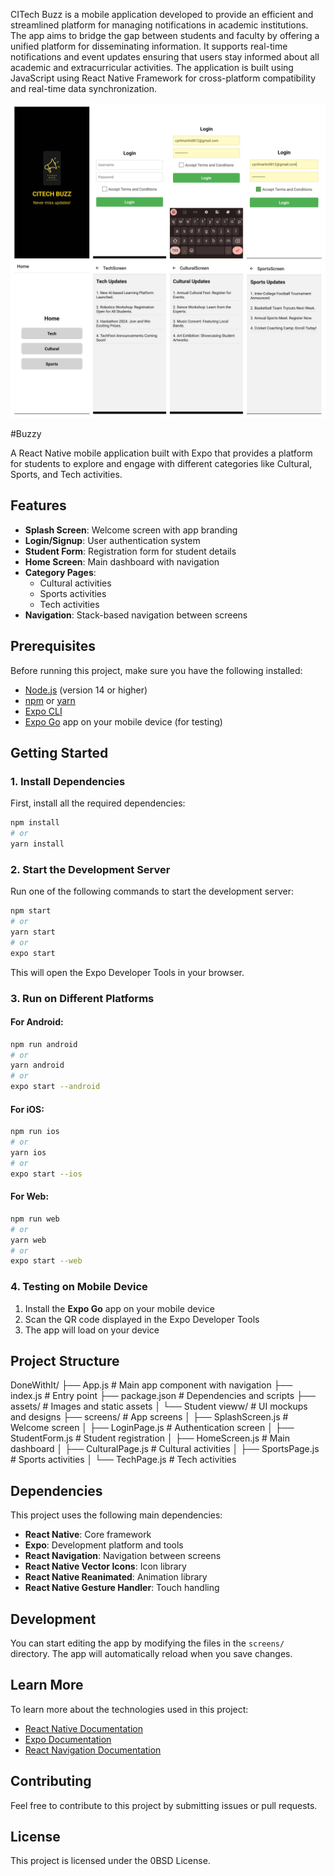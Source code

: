 <!--

-->


CITech Buzz is a mobile application developed to provide an efficient and streamlined platform for managing notifications in academic institutions.
The app aims to bridge the gap between students and faculty by offering a unified platform for disseminating information.
It supports real-time notifications and event updates ensuring that users stay informed about all academic and extracurricular activities.
The application is built using JavaScript using React Native Framework for cross-platform compatibility and real-time data synchronization.

<!--

 ![splash-screen](https://github.com/user-attachments/assets/e989c799-6816-432c-b7ea-95e79ad019b7) 
 ![login-page](https://github.com/user-attachments/assets/7c16ff1d-8c9d-4f94-bc32-7ab25005259a) 
 ![login-page-1](https://github.com/user-attachments/assets/eebb04fb-6004-496c-bcb6-2f06ea9c5e99) 
 ![home-page](https://github.com/user-attachments/assets/747861c3-5969-4b0a-91c3-7cecb1ddbc60) 
 ![tech-screen](https://github.com/user-attachments/assets/387049c3-d7b5-427e-8e3b-d23dba74f6ce) 
 ![cultural-screen](https://github.com/user-attachments/assets/685c0c72-c569-4db7-a397-ba0478da759f) 
 ![sports-screen](https://github.com/user-attachments/assets/f3e00597-f166-41cc-9656-09345ee40b64) 

-->
![collage-of-screens](https://github.com/cyrilmartin08/Buzzy/blob/main/DoneWithIt/assets/Student%20vieww/collage-of-screens.jpg)

#Buzzy 

A React Native mobile application built with Expo that provides a platform for students to explore and engage with different categories like Cultural, Sports, and Tech activities.

## Features

- **Splash Screen**: Welcome screen with app branding
- **Login/Signup**: User authentication system
- **Student Form**: Registration form for student details
- **Home Screen**: Main dashboard with navigation
- **Category Pages**: 
  - Cultural activities
  - Sports activities  
  - Tech activities
- **Navigation**: Stack-based navigation between screens

## Prerequisites

Before running this project, make sure you have the following installed:

- [Node.js](https://nodejs.org/) (version 14 or higher)
- [npm](https://www.npmjs.com/) or [yarn](https://yarnpkg.com/)
- [Expo CLI](https://docs.expo.dev/get-started/installation/)
- [Expo Go](https://expo.dev/client) app on your mobile device (for testing)

## Getting Started

### 1. Install Dependencies

First, install all the required dependencies:

```bash
npm install
# or
yarn install
```

### 2. Start the Development Server

Run one of the following commands to start the development server:

```bash
npm start
# or
yarn start
# or
expo start
```

This will open the Expo Developer Tools in your browser.

### 3. Run on Different Platforms

#### For Android:
```bash
npm run android
# or
yarn android
# or
expo start --android
```

#### For iOS:
```bash
npm run ios
# or
yarn ios
# or
expo start --ios
```

#### For Web:
```bash
npm run web
# or
yarn web
# or
expo start --web
```

### 4. Testing on Mobile Device

1. Install the **Expo Go** app on your mobile device
2. Scan the QR code displayed in the Expo Developer Tools
3. The app will load on your device

## Project Structure

DoneWithIt/
├── App.js # Main app component with navigation
├── index.js # Entry point
├── package.json # Dependencies and scripts
├── assets/ # Images and static assets
│   └── Student vieww/ # UI mockups and designs
├── screens/ # App screens
│   ├── SplashScreen.js # Welcome screen
│   ├── LoginPage.js # Authentication screen
│   ├── StudentForm.js # Student registration
│   ├── HomeScreen.js # Main dashboard
│   ├── CulturalPage.js # Cultural activities
│   ├── SportsPage.js # Sports activities
│   └── TechPage.js # Tech activities


## Dependencies

This project uses the following main dependencies:

- **React Native**: Core framework
- **Expo**: Development platform and tools
- **React Navigation**: Navigation between screens
- **React Native Vector Icons**: Icon library
- **React Native Reanimated**: Animation library
- **React Native Gesture Handler**: Touch handling

## Development

You can start editing the app by modifying the files in the `screens/` directory. The app will automatically reload when you save changes.

## Learn More

To learn more about the technologies used in this project:

- [React Native Documentation](https://reactnative.dev/docs/getting-started)
- [Expo Documentation](https://docs.expo.dev/)
- [React Navigation Documentation](https://reactnavigation.org/docs/getting-started)

## Contributing

Feel free to contribute to this project by submitting issues or pull requests.

## License	

This project is licensed under the 0BSD License.

